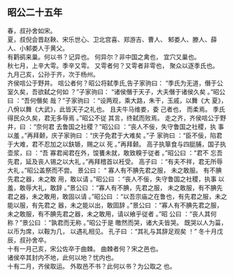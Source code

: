 ## 昭公二十五年
春，叔孙舍如宋。  
夏，叔倪会晋赵鞅、宋乐世心、卫北宫喜、郑游吉、曹人、
邾娄人、滕人、薛人、小邾娄人于黄父。  
有鹳鹆来巢。何以书？记异也。 何异尔？非中国之禽也，
宜穴又巢也。  
秋七月，上辛大雩。季辛又雩。 又雩者何？又雩者非雩也，
聚众以逐季氏也。  
九月己亥，公孙于齐，次于杨州。  
齐侯唁公于野井。 唁公者何？昭公将弑季氏,告子家驹曰：
“季氏为无道，僭于公室久矣，吾欲弑之何如 ？”子家驹曰：
“诸侯僭于天子，大夫僭于诸侯久矣 。”昭公曰 ：“吾何僭矣
哉？”子家驹曰 ：“设两观，乘大路，朱干，玉戚，以舞《大
夏》，八佾以舞《大武》，此皆天子之礼也。 且夫牛马维娄，委
己者也， 而柔焉。 季氏得民众久矣，君无多辱焉 。”昭公不従
其言，终弑而败焉。 走之齐，齐侯唁公于野井，曰 ：“奈何君
去鲁国之社稷？”昭公曰 ：“丧人不佞，失守鲁国之社稷，执
事以羞 。”再拜颡，庆子家驹曰 ：“庆子免君于大难矣 。”子
家驹曰 ：“臣不佞，陷君于大难，君不忍加之以鈇锧，赐之以
死 。”再拜颡。 高子执箪食与四脡脯，国子执壶浆，曰 ：“吾
寡君闻君在外，馂饔未就，敢致糗于従者 。”昭公曰 ：“君不
忘吾先君，延及丧人锡之以大礼 。”再拜稽首以衽受。 高子曰
：“有夫不祥，君无所辱大礼 。”昭公盖祭而不尝。 景公曰：
“ 寡人有不腆先君之服， 未之敢服。 有不腆先君之器，未之敢
用，敢以请 。”昭公曰 ：“丧人不佞，失守鲁国之社稷，执事
以羞，敢辱大礼，敢辞 。”景公曰 ：“寡人有不腆，先君之服，
未之敢服，有不腆先君之器，未之敢用，敢固以请 。”昭公曰
：“以吾宗庙之在鲁也，有先君之服，未之能以服，有先君之
器，未之能以出，敢固辞 。”景公曰 ：“寡人有不腆先君之服，
未之敢服，有不腆先君之器，未之敢用，请以飨乎従者 。”昭
公曰 ：“丧人其何称？”景公曰 ：“孰君而无称 。”昭公于是
曒然而哭，诸大夫皆哭。 既哭以人为菑，以币为席，以鞍为几，
以遇礼相见。 孔子曰 ：“其礼与其辞足观矣 ！”
冬十月戊辰，叔孙舍卒。  
十有一月己亥，宋公佐卒于曲棘。 曲棘者何？宋之邑也。  
诸侯卒其封内不地，此何以地？忧内也。  
十有二月，齐侯取运。 外取邑不书？此何以书？为公取之
也。  

